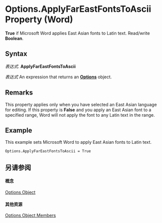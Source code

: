
# Options.ApplyFarEastFontsToAscii Property (Word)

 **True** if Microsoft Word applies East Asian fonts to Latin text. Read/write **Boolean**.


## Syntax

 _表达式_. **ApplyFarEastFontsToAscii**

 _表达式_ An expression that returns an **[Options](873b7b99-3fe1-fd89-9ece-a9355cb827dc.md)** object.


## Remarks

This property applies only when you have selected an East Asian language for editing. If this property is  **False** and you apply an East Asian font to a specified range, Word will not apply the font to any Latin text in the range.


## Example

This example sets Microsoft Word to apply East Asian fonts to Latin text.


```
Options.ApplyFarEastFontsToAscii = True
```


## 另请参阅


#### 概念


[Options Object](873b7b99-3fe1-fd89-9ece-a9355cb827dc.md)
#### 其他资源


[Options Object Members](http://msdn.microsoft.com/library/76cd9dfe-6bbb-4c3d-0bfc-79a62bedd15e%28Office.15%29.aspx)